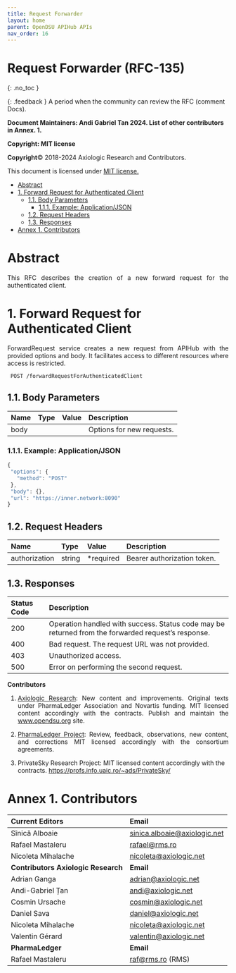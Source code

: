 ```yaml
---
title: Request Forwarder 
layout: home
parent: OpenDSU APIHub APIs
nav_order: 16
---
```



# Request Forwarder (RFC-135)
{: .no_toc }

{: .feedback }
A period when the community can review the RFC (comment Docs).

**Document Maintainers: Andi Gabriel Tan 2024. List of other contributors in Annex. 1.**

**Copyright: MIT license**

 **Copyright**© 2018-2024 Axiologic Research and Contributors.

This document is licensed under [MIT license.](https://en.wikipedia.org/wiki/MIT_License)

<!-- TOC -->
* [Abstract](#abstract)
* [1. Forward Request for Authenticated Client](#1-forward-request-for-authenticated-client)
  * [1.1. Body Parameters](#11-body-parameters)
    * [1.1.1. Example: Application/JSON](#111-example-applicationjson)
  * [1.2. Request Headers](#12-request-headers)
  * [1.3. Responses](#13-responses)
* [Annex 1. Contributors](#annex-1-contributors)
<!-- TOC -->


# **Abstract**

<p style='text-align: justify;'>This RFC describes the creation of a new forward request for the authenticated client.
</p>

# 1. **Forward Request for Authenticated Client**

<p style='text-align: justify;'>ForwardRequest service creates a new request from APIHub with the provided options and body. It facilitates access to different resources where access is restricted.
</p>
	
````
 POST /forwardRequestForAuthenticatedClient
````


## 1.1. Body Parameters

| Name       | Type  | Value  | Description                 |
|:-----------|:------|:-------|:----------------------------|
| body       |       |        | Options for new requests.   |


### 1.1.1. Example: Application/JSON

```js
{
 "options": {
   "method": "POST"
 },
 "body": {},
 "url": "https://inner.network:8090"
}
```

## 1.2. Request Headers

| Name          | Type   | Value     | Description                   |
|:--------------|:-------|:----------|:------------------------------|
| authorization | string | *required | Bearer authorization token.   |



## 1.3. Responses

| Status Code  | Description                                                                                         |
|:-------------|:----------------------------------------------------------------------------------------------------|
| 200          | Operation handled with success. Status code may be returned from the forwarded request’s response.  |
| 400          | Bad request. The request URL was not provided.                                                      |
| 403          | Unauthorized access.                                                                                |
| 500          | Error on performing the second request.                                                             |


**Contributors**

1. <p style='text-align: justify;'><a href="https://www.axiologic.net/">Axiologic Research</a>: New content and improvements. Original texts under PharmaLedger Association and Novartis funding. MIT licensed content accordingly with the contracts. Publish and maintain the <a href="https://www.opendsu.org/">www.opendsu.org</a> site.

2. <p style='text-align: justify;'><a href="https://pharmaledger.org/">PharmaLedger Project</a>: Review, feedback, observations, new content, and corrections MIT licensed accordingly with the consortium agreements.

3. PrivateSky Research Project: MIT licensed content accordingly with the contracts. 
<a href="https://profs.info.uaic.ro/~ads/PrivateSky/"> https://profs.info.uaic.ro/~ads/PrivateSky/</a>


# **Annex 1. Contributors**


| **Current Editors**                 | **Email**                            |
|:------------------------------------|:-------------------------------------|
| Sînică Alboaie                      | sinica.alboaie@axiologic.net         |
| Rafael Mastaleru                    | rafael@rms.ro                        |
| Nicoleta Mihalache                  | nicoleta@axiologic.net               |
| **Contributors Axiologic Research** | **Email**                            |
| Adrian Ganga                        | adrian@axiologic.net                 |
| Andi-Gabriel Țan                    | andi@axiologic.net                   |
| Cosmin Ursache                      | cosmin@axiologic.net                 |
| Daniel Sava                         | daniel@axiologic.net                 |
| Nicoleta Mihalache                  | nicoleta@axiologic.net               |
| Valentin Gérard                     | valentin@axiologic.net               |
| **PharmaLedger**                    | **Email**                            |
| Rafael Mastaleru                    | raf@rms.ro (RMS)                     |

